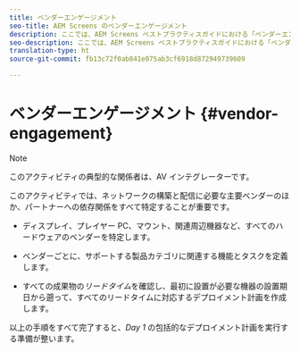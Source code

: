 ```yaml
---
title: ベンダーエンゲージメント
seo-title: AEM Screens のベンダーエンゲージメント
description: ここでは、AEM Screens ベストプラクティスガイドにおける「ベンダーエンゲージメント」について説明します
seo-description: ここでは、AEM Screens ベストプラクティスガイドにおける「ベンダーエンゲージメント」について説明します
translation-type: ht
source-git-commit: fb13c72f0ab841e075ab3cf6918d872949739609

---
```



# ベンダーエンゲージメント {#vendor-engagement}

>[!NOTE]
>
>このアクティビティの典型的な関係者は、AV インテグレーターです。

このアクティビティでは、ネットワークの構築と配信に必要な主要ベンダーのほか、パートナーへの依存関係をすべて特定することが重要です。

* ディスプレイ、プレイヤー PC、マウント、関連周辺機器など、すべてのハードウェアのベンダーを特定します。

* ベンダーごとに、サポートする製品カテゴリに関連する機能とタスクを定義します。

* すべての成果物の&#x200B;*リードタイム*&#x200B;を確認し、最初に設置が必要な機器の設置期日から遡って、すべてのリードタイムに対応するデプロイメント計画を作成します。

以上の手順をすべて完了すると、*Day 1* の包括的なデプロイメント計画を実行する準備が整います。
